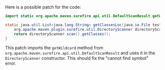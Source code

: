 Here is a possible patch for the code:

```java
import static org.apache.maven.surefire.api.util.DefaultScanResult.getWildcard;

static java.util.List<java.lang.String> getClassesLoc(java.io.File testSrcFolder) {
    org.apache.maven.plugin.surefire.util.DirectoryScanner directoryScanner = new org.apache.maven.plugin.surefire.util.DirectoryScanner(testSrcFolder, getWildcard());
    return directoryScanner.scan().getClasses();
}
```

This patch imports the `getWildcard` method from `org.apache.maven.surefire.api.util.DefaultScanResult` and uses it in the `DirectoryScanner` constructor. This should fix the "cannot find symbol" error.